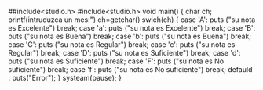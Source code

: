 ##include<studio.h>
#include<studio.h>
void main()
{
  char ch;
  printf(intruduzca un mes:")
  ch=getchar()
       swich(ch)
  {
   case 'A':
        puts ("su nota es Excelente")
        break;
   case 'a':
        puts ("su nota es Excelente")
        break;
   case 'B':
        puts ("su nota es Buena")
        break; 
   case 'b':
        puts ("su nota es Buena")
        break;
   case 'C':
        puts ("su nota es Regular")
        break; 
   case 'c':
        puts ("su nota es Regular")
        break; 
   case 'D':
        puts ("su nota es Suficiente")
        break; 
   case 'd':
        puts ("su nota es Suficiente")
        break; 
   case 'F':
        puts ("su nota es No suficiente")
        break; 
   case 'f':
        puts ("su nota es No suficiente")
        break; 
    defauld :
       puts("Error");
  } 
  systeam(pause);
}
  
